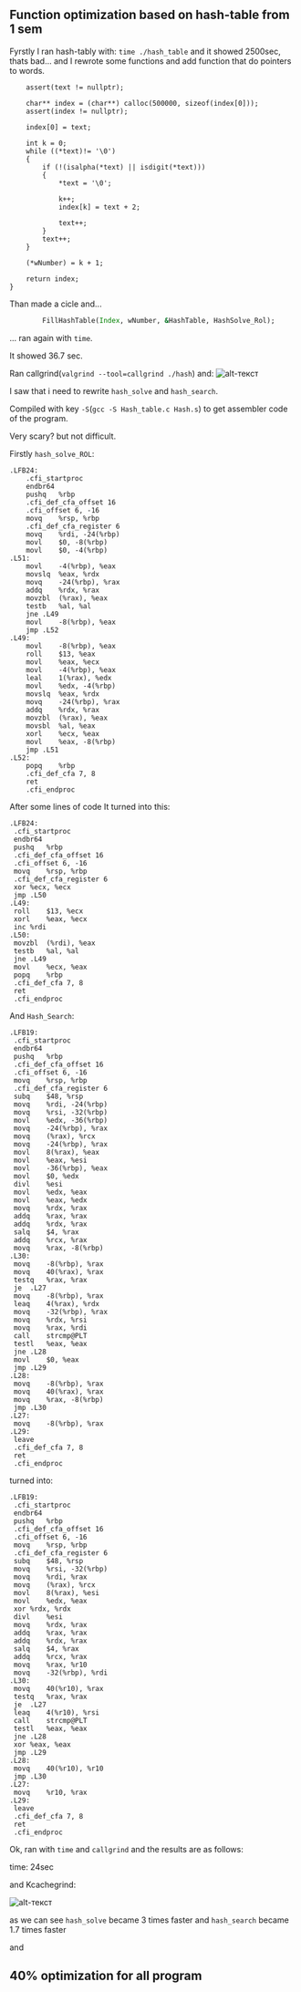 ## Function optimization based on hash-table from 1 sem
Fyrstly I ran hash-tably with: `time ./hash_table`
and it showed 2500sec, thats bad... and I rewrote some functions and add function that do pointers to words.

```char** Create_words(char *text, int* wNumber){
    assert(text != nullptr);

    char** index = (char**) calloc(500000, sizeof(index[0]));
    assert(index != nullptr);

    index[0] = text;

    int k = 0;
    while ((*text)!= '\0')
    {
        if (!(isalpha(*text) || isdigit(*text)))
        {
            *text = '\0';

            k++;
            index[k] = text + 2;

            text++;
        }
        text++;
    }

  	(*wNumber) = k + 1;

    return index;
}
```

Than made a cicle and...
```for (int i = 0; i < 400; i++)
        FillHashTable(Index, wNumber, &HashTable, HashSolve_Rol);
```
... ran again with `time`.

It showed 36.7 sec.

Ran callgrind(`valgrind --tool=callgrind ./hash`)
and:
![alt-текст](https://github.com/AlekseiByk/assembler/blob/master/hash_optimization/before.png "Kcachegrind befor asm optimization")

I saw that i need to rewrite `hash_solve` and `hash_search`.

Compiled with key `-S`(`gcc -S Hash_table.c Hash.s`) to get assembler code of the program.

Very scary? but not difficult.

Firstly `hash_solve_ROL`:

```_Z13HashSolve_RolPc:
.LFB24:
	.cfi_startproc
	endbr64
	pushq	%rbp
	.cfi_def_cfa_offset 16
	.cfi_offset 6, -16
	movq	%rsp, %rbp
	.cfi_def_cfa_register 6
	movq	%rdi, -24(%rbp)
	movl	$0, -8(%rbp)
	movl	$0, -4(%rbp)
.L51:
	movl	-4(%rbp), %eax
	movslq	%eax, %rdx
	movq	-24(%rbp), %rax
	addq	%rdx, %rax
	movzbl	(%rax), %eax
	testb	%al, %al
	jne	.L49
	movl	-8(%rbp), %eax
	jmp	.L52
.L49:
	movl	-8(%rbp), %eax
	roll	$13, %eax
	movl	%eax, %ecx
	movl	-4(%rbp), %eax
	leal	1(%rax), %edx
	movl	%edx, -4(%rbp)
	movslq	%eax, %rdx
	movq	-24(%rbp), %rax
	addq	%rdx, %rax
	movzbl	(%rax), %eax
	movsbl	%al, %eax
	xorl	%ecx, %eax
	movl	%eax, -8(%rbp)
	jmp	.L51
.L52:
	popq	%rbp
	.cfi_def_cfa 7, 8
	ret
	.cfi_endproc
```
	
   After some lines of code It turned into this:
   
   ```_Z13HashSolve_RolPc:
.LFB24:
	.cfi_startproc
	endbr64
	pushq	%rbp
	.cfi_def_cfa_offset 16
	.cfi_offset 6, -16
	movq	%rsp, %rbp
	.cfi_def_cfa_register 6
	xor %ecx, %ecx
	jmp .L50	
.L49:
	roll	$13, %ecx
	xorl	%eax, %ecx
	inc %rdi
.L50:
	movzbl	(%rdi), %eax
	testb	%al, %al
	jne	.L49
	movl	%ecx, %eax
	popq	%rbp
	.cfi_def_cfa 7, 8
	ret
	.cfi_endproc
```
   
   And `Hash_Search`:
   
   ```_Z10hashSearchP12hash_table_tPcj:
.LFB19:
	.cfi_startproc
	endbr64
	pushq	%rbp
	.cfi_def_cfa_offset 16
	.cfi_offset 6, -16
	movq	%rsp, %rbp
	.cfi_def_cfa_register 6
	subq	$48, %rsp
	movq	%rdi, -24(%rbp)
	movq	%rsi, -32(%rbp)
	movl	%edx, -36(%rbp)
	movq	-24(%rbp), %rax
	movq	(%rax), %rcx
	movq	-24(%rbp), %rax
	movl	8(%rax), %eax
	movl	%eax, %esi
	movl	-36(%rbp), %eax
	movl	$0, %edx
	divl	%esi
	movl	%edx, %eax
	movl	%eax, %edx
	movq	%rdx, %rax
	addq	%rax, %rax
	addq	%rdx, %rax
	salq	$4, %rax
	addq	%rcx, %rax
	movq	%rax, -8(%rbp)
.L30:
	movq	-8(%rbp), %rax
	movq	40(%rax), %rax
	testq	%rax, %rax
	je	.L27
	movq	-8(%rbp), %rax
	leaq	4(%rax), %rdx
	movq	-32(%rbp), %rax
	movq	%rdx, %rsi
	movq	%rax, %rdi
	call	strcmp@PLT
	testl	%eax, %eax
	jne	.L28
	movl	$0, %eax
	jmp	.L29
.L28:
	movq	-8(%rbp), %rax
	movq	40(%rax), %rax
	movq	%rax, -8(%rbp)
	jmp	.L30
.L27:
	movq	-8(%rbp), %rax
.L29:
	leave
	.cfi_def_cfa 7, 8
	ret
	.cfi_endproc
```
    
   turned into:
   
   ```_Z10hashSearchP12hash_table_tPcj:
.LFB19:
	.cfi_startproc
	endbr64
	pushq	%rbp
	.cfi_def_cfa_offset 16
	.cfi_offset 6, -16
	movq	%rsp, %rbp
	.cfi_def_cfa_register 6
	subq	$48, %rsp
	movq	%rsi, -32(%rbp)
	movq	%rdi, %rax
	movq	(%rax), %rcx
	movl	8(%rax), %esi
	movl	%edx, %eax
	xor %rdx, %rdx
	divl	%esi
	movq	%rdx, %rax
	addq	%rax, %rax
	addq	%rdx, %rax
	salq	$4, %rax
	addq	%rcx, %rax
	movq	%rax, %r10
	movq	-32(%rbp), %rdi
.L30:
	movq	40(%r10), %rax
	testq	%rax, %rax
	je	.L27
	leaq	4(%r10), %rsi
	call	strcmp@PLT
	testl	%eax, %eax
	jne	.L28
	xor	%eax, %eax
	jmp	.L29
.L28:
	movq	40(%r10), %r10
	jmp	.L30
.L27:
	movq	%r10, %rax
.L29:
	leave
	.cfi_def_cfa 7, 8
	ret
	.cfi_endproc
```
    
Ok, ran with `time` and `callgrind` and the results are as follows:

time: 24sec

and Kcachegrind:

![alt-текст](https://github.com/AlekseiByk/assembler/blob/master/hash_optimization/after.png "Kcachegrind after asm optimization")

as we can see `hash_solve` became 3 times faster and `hash_search` became 1.7 times faster

and 

## 40% optimization for all program
    

